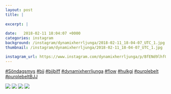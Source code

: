 ```yaml
---
layout: post
title: |
  
excerpt: |
         
date:   2018-02-11 18:04:07 +0000
categories: instagram
background: /instagram/dynamixherrljunga/2018-02-11_18-04-07_UTC_1.jpg
thumbnail: /instagram/dynamixherrljunga/2018-02-11_18-04-07_UTC_1.jpg

instagram_url: https://www.instagram.com/dynamixherrljunga/p/BfENd9lhfOr
---
```

[#Söndagsmys](https://www.instagram.com/explore/tags/Söndagsmys/) [#bjj](https://www.instagram.com/explore/tags/bjj/) [#bjjbiff](https://www.instagram.com/explore/tags/bjjbiff/) [#dynamixherrljunga](https://www.instagram.com/explore/tags/dynamixherrljunga/) [#flow](https://www.instagram.com/explore/tags/flow/) [#hulkgi](https://www.instagram.com/explore/tags/hulkgi/) [#purplebelt](https://www.instagram.com/explore/tags/purplebelt/) [#purplebeltBJJ](https://www.instagram.com/explore/tags/purplebeltBJJ/)



<img src='/www-dynamix-herrljunga/instagram/dynamixherrljunga/2018-02-11_18-04-07_UTC_1.jpg' class='img-fluid' />


<img src='/www-dynamix-herrljunga/instagram/dynamixherrljunga/2018-02-11_18-04-07_UTC_2.jpg' class='img-fluid' />


<img src='/www-dynamix-herrljunga/instagram/dynamixherrljunga/2018-02-11_18-04-07_UTC_3.jpg' class='img-fluid' />


<img src='/www-dynamix-herrljunga/instagram/dynamixherrljunga/2018-02-11_18-04-07_UTC_4.jpg' class='img-fluid' />
